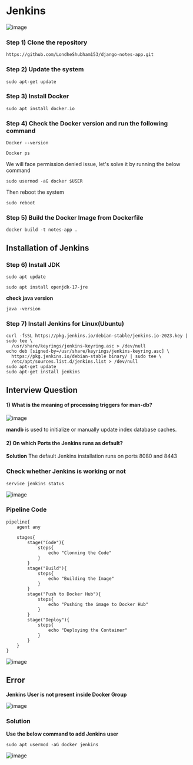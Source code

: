 # Jenkins
![image](https://github.com/DhanashriSaner/Jenkins/assets/88526990/9538597e-5dad-4e25-a46f-1cfb91f6f334)

### Step 1) Clone the repository
```
https://github.com/LondheShubham153/django-notes-app.git
```
### Step 2) Update the system
```
sudo apt-get update
```
### Step 3) Install Docker
```
sudo apt install docker.io
```
### Step 4) Check the Docker version and run the following command
```
Docker --version
```
```
Docker ps
```
We will face permission denied issue, let's solve it by running the below command

```
sudo usermod -aG docker $USER
```
Then reboot the system
```
sudo reboot
```

### Step 5) Build the Docker Image from Dockerfile
```
docker build -t notes-app .
```


## Installation of Jenkins

### Step 6) Install JDK
```
sudo apt update
```

```
sudo apt install openjdk-17-jre
```

**check java version**

```
java -version
```
### Step 7) Install Jenkins for Linux(Ubuntu)
```
curl -fsSL https://pkg.jenkins.io/debian-stable/jenkins.io-2023.key | sudo tee \
  /usr/share/keyrings/jenkins-keyring.asc > /dev/null
echo deb [signed-by=/usr/share/keyrings/jenkins-keyring.asc] \
  https://pkg.jenkins.io/debian-stable binary/ | sudo tee \
  /etc/apt/sources.list.d/jenkins.list > /dev/null
sudo apt-get update
sudo apt-get install jenkins
```

## Interview Question

#### 1) What is the meaning of processing triggers for man-db?

![image](https://github.com/DhanashriSaner/Jenkins/assets/88526990/5a9dbed3-0bfe-4d9b-ade1-10d2bfd4d140)


**mandb** is used to initialize or manually update index database caches.

#### 2) On which Ports the Jenkins runs as default?
**Solution** The default Jenkins installation runs on ports 8080 and 8443

### Check whether Jenkins is working or not

```
service jenkins status
```
![image](https://github.com/DhanashriSaner/Jenkins/assets/88526990/a8cfe691-f3ab-49b7-a27f-ac91ceff8a09)

### Pipeline Code

```
pipeline{
    agent any
    
    stages{
        stage("Code"){
            steps{
                echo "Clonning the Code"    
            }
        }
        stage("Build"){
            steps{
                echo "Building the Image"   
            }    
        }
        stage("Push to Docker Hub"){
            steps{
                echo "Pushing the image to Docker Hub"    
            }    
        }
        stage("Deploy"){
            steps{
                echo "Deploying the Container"    
            }    
        }
    }
}
```

![image](https://github.com/DhanashriSaner/Jenkins/assets/88526990/9ba5ac24-ae46-4333-b9a0-9eb979c7a4f1)

## Error 
**Jenkins User is not present inside Docker Group**

![image](https://github.com/DhanashriSaner/Jenkins/assets/88526990/fb7e8542-d153-4f6d-9a99-626c3ab2e476)

### Solution
**Use the below command to add Jenkins user**
```
sudo apt usermod -aG docker jenkins
```
![image](https://github.com/DhanashriSaner/Jenkins/assets/88526990/e4ba1af1-165d-43b3-957d-bf597e973731)


